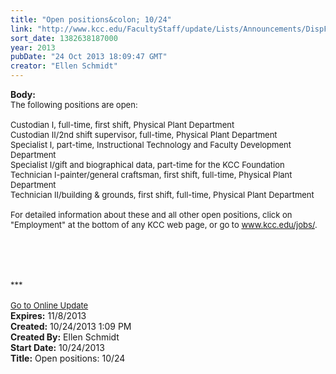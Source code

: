 ```yaml
---
title: "Open positions&colon; 10/24"
link: "http://www.kcc.edu/FacultyStaff/update/Lists/Announcements/DispForm.aspx?ID=1300"
sort_date: 1382638187000
year: 2013
pubDate: "24 Oct 2013 18:09:47 GMT"
creator: "Ellen Schmidt"
---
```


<div><b>Body:</b> <div class="ExternalClassAFF6714F5B374BBEBFC6ACAB83018696"><div>
<div><font size="2">The following positions are open: </font></div><font size="2">
<div><br />Custodian I, full-time, first shift, Physical Plant Department<br />Custodian II/2nd shift supervisor, full-time, Physical Plant Department<br />Specialist I, part-time, Instructional Technology and Faculty Development Department<br />Specialist I/gift and biographical data, part-time for the KCC Foundation<br />Technician I-painter/general craftsman, first shift, full-time, Physical Plant Department<br />Technician II/building &amp; grounds, first shift, full-time, Physical Plant Department</div>
<div> </div></font>
<div><font size="2"></font></div>
<div><font size="2"></font></div>
<div><font size="2">For detailed information about these and all other open positions, click on &quot;Employment&quot; at the bottom of any KCC web page, or go to </font><a href="/jobs"><font size="2">www.kcc.edu/jobs/</font></a><font size="2">.</font></div>
<div><font size="2"></font></div>
<div><font size="2"></font></div>
<div>
<div><font size="2"><br /></font></div>
<div><font size="2"></font></div>
<div><font size="2"></font></div><font size="2"></font></div>
<div><font size="2">
<div> </div>
<div> </div>
<div><br /> </div></font>
<div><font size="2">***</font></div>
<div><font size="2"></font> </div>
<div><font size="2"></font></div>
<div><font size="2"></font></div>
<div><font size="2"></font></div>
<div><font size="2"></font></div>
<div><font size="2"></font></div>
<div><font size="2"></font></div>
<div><a href="/FacultyStaff/update/Pages/dailyupdate.aspx"><font size="2">Go to Online Update</font></a></div>
<div></div></div></div></div></div>
<div><b>Expires:</b> 11/8/2013</div>
<div><b>Created:</b> 10/24/2013 1:09 PM</div>
<div><b>Created By:</b> Ellen Schmidt</div>
<div><b>Start Date:</b> 10/24/2013</div>
<div><b>Title:</b> Open positions: 10/24</div>
